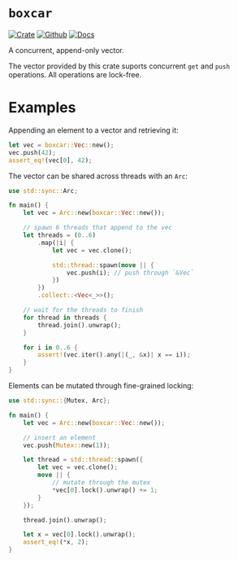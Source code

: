 # `boxcar`

[![Crate](https://img.shields.io/crates/v/boxcar?style=for-the-badge)](https://crates.io/crates/boxcar)
[![Github](https://img.shields.io/badge/github-boxcar-success?style=for-the-badge)](https://github.com/ibraheemdev/boxcar)
[![Docs](https://img.shields.io/badge/docs.rs-0.2.4-4d76ae?style=for-the-badge)](https://docs.rs/boxcar)

A concurrent, append-only vector.

The vector provided by this crate suports concurrent `get` and `push` operations. All operations are lock-free.

# Examples

Appending an element to a vector and retrieving it:

```rust
let vec = boxcar::Vec::new();
vec.push(42);
assert_eq!(vec[0], 42);
```

The vector can be shared across threads with an `Arc`:

```rust
use std::sync::Arc;

fn main() {
    let vec = Arc::new(boxcar::Vec::new());

    // spawn 6 threads that append to the vec
    let threads = (0..6)
        .map(|i| {
            let vec = vec.clone();

            std::thread::spawn(move || {
                vec.push(i); // push through `&Vec`
            })
        })
        .collect::<Vec<_>>();

    // wait for the threads to finish
    for thread in threads {
        thread.join().unwrap();
    }

    for i in 0..6 {
        assert!(vec.iter().any(|(_, &x)| x == i));
    }
}
```

Elements can be mutated through fine-grained locking:

```rust
use std::sync::{Mutex, Arc};

fn main() {
    let vec = Arc::new(boxcar::Vec::new());

    // insert an element
    vec.push(Mutex::new(1));

    let thread = std::thread::spawn({
        let vec = vec.clone();
        move || {
            // mutate through the mutex
            *vec[0].lock().unwrap() += 1;
        }
    });

    thread.join().unwrap();

    let x = vec[0].lock().unwrap();
    assert_eq!(*x, 2);
}
```
